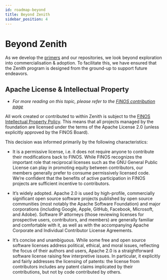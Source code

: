 ```yaml
---
id: roadmap-beyond
title: Beyond Zenith
sidebar_position: 4
---
```


# Beyond Zenith

As we develop the [primers](roadmap-primer) and our repositories, we look beyond exploration into commercialisation & adoption. To facilitate this, we have ensured that the Zenith program is designed from the ground-up to support future endeavors.

## Apache License & Intellectual Property

* _For more reading on this topic, please refer to the [FINOS contribution page](https://community.finos.org/docs/governance/Software-Projects/contribution)_

All work created or contributed to within Zenith is subject to the [FINOS Intellectual Property Policy](https://github.com/finos/community/blob/master/website/static/governance-docs/IP-Policy.pdf). This means that all projects managed by the foundation are licensed under the terms of the Apache License 2.0 (unless explicitly approved by the FINOS Board).

This decision was informed primarily by the following characteristics:

* It is a permissive license, i.e. it does not require anyone to contribute their modifications back to FINOS. While FINOS recognizes the important role that reciprocal licenses such as the GNU General Public License can play in promoting equity between contributors, our members generally prefer to consume permissively licensed code. We’re confident that the benefits of active participation in FINOS projects are sufficient incentive to contributors.

* It’s widely adopted. Apache 2.0 is used by high-profile, commercially significant open source software projects published by open source communities (most notably the Apache Software Foundation) and major corporations (including Google, Apple, GitHub, Facebook, Microsoft, and Adobe). Software IP attorneys (those reviewing licenses for prospective users, contributors, and members) are generally familiar and comfortable with it, as well as with the accompanying Apache Corporate and Individual Contributor License Agreements.

* It’s concise and unambiguous. While some free and open source software licenses address political, ethical, and moral issues, reflecting the focus of their authors and users, Apache 2.0 is a straightforward software license raising few interpretive issues. In particular, it explicitly and fairly addresses the licensing of patents: the license from contributors includes any patent claims implicated by their contributions, but not by code contributed by others.
